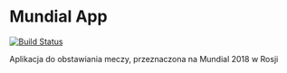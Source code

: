 # Mundial App

[![Build Status](https://travis-ci.org/miqs1992/mundialApp.svg?branch=master)](https://travis-ci.org/miqs1992/mundialApp)

Aplikacja do obstawiania meczy, przeznaczona na Mundial 2018 w Rosji